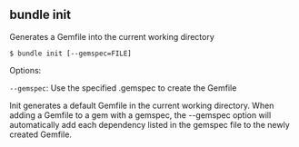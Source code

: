 ## bundle init

Generates a Gemfile into the current working directory

    $ bundle init [--gemspec=FILE]


Options:

<code>--gemspec</code>: Use the specified .gemspec to create the Gemfile

Init generates a default Gemfile in the current working directory. When adding a
Gemfile to a gem with a gemspec, the --gemspec option will automatically add each
dependency listed in the gemspec file to the newly created Gemfile.
